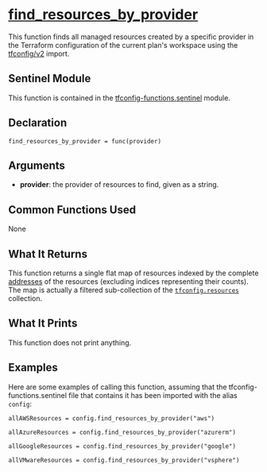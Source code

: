 # [find_resources_by_provider](../tfconfig-functions.sentinel#L43)
This function finds all managed resources created by a specific provider in the Terraform configuration of the current plan's workspace using the [tfconfig/v2](https://www.terraform.io/docs/cloud/sentinel/import/tfconfig-v2.html) import.

## Sentinel Module
This function is contained in the [tfconfig-functions.sentinel](../../tfconfig-functions.sentinel) module.

## Declaration
`find_resources_by_provider = func(provider)`

## Arguments
* **provider**: the provider of resources to find, given as a string.

## Common Functions Used
None

## What It Returns
This function returns a single flat map of resources indexed by the complete [addresses](https://www.terraform.io/docs/internals/resource-addressing.html) of the resources (excluding indices representing their counts). The map is actually a filtered sub-collection of the [`tfconfig.resources`](https://www.terraform.io/docs/cloud/sentinel/import/tfconfig-v2.html#the-resources-collection) collection.

## What It Prints
This function does not print anything.

## Examples
Here are some examples of calling this function, assuming that the tfconfig-functions.sentinel file that contains it has been imported with the alias `config`:
```
allAWSResources = config.find_resources_by_provider("aws")

allAzureResources = config.find_resources_by_provider("azurerm")

allGoogleResources = config.find_resources_by_provider("google")

allVMwareResources = config.find_resources_by_provider("vsphere")
```
